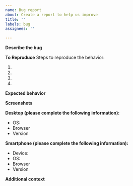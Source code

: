 ```yaml
---
name: Bug report
about: Create a report to help us improve
title: ''
labels: bug
assignees: ''

---
```


<!--
First look if there is already a similar bug report. If there is, add a comment to it instead!

Please also check if the bug is still present in latest master! Do so by adding the following lines to your Cargo.toml:


[patch.crates-io]
egui = { git = "https://github.com/emilk/egui", branch = "master" }
# if you're using eframe:
eframe = { git = "https://github.com/emilk/egui", branch = "master" }
-->

**Describe the bug**
<!-- A clear and concise description of what the bug is. -->

**To Reproduce**
Steps to reproduce the behavior:
1. <!-- Go to '…' -->
2. <!-- Click on '…' -->
3. <!-- Scroll down to '…' -->
4. <!-- See error -->

**Expected behavior**
<!-- A clear and concise description of what you expected to happen. -->

**Screenshots**
<!-- If applicable, add screenshots to help explain your problem. -->

**Desktop (please complete the following information):**
 - OS: <!-- e.g. iOS -->
 - Browser <!-- e.g. chrome, safari -->
 - Version <!-- e.g. 22 -->

**Smartphone (please complete the following information):**
 - Device: <!-- e.g. iPhone6 -->
 - OS: <!-- e.g. iOS8.1 -->
 - Browser <!-- e.g. stock browser, safari -->
 - Version <!-- e.g. 22 -->

**Additional context**
<!-- Add any other context about the problem here. -->
